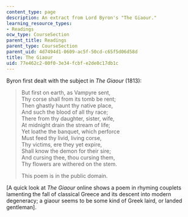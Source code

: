 ```yaml
---
content_type: page
description: An extract from Lord Byron's "The Giaour."
learning_resource_types:
- Readings
ocw_type: CourseSection
parent_title: Readings
parent_type: CourseSection
parent_uid: 4d7494d1-0609-ac5f-50cd-c65f5d06d58d
title: The Giaour
uid: 77e462c2-00f0-3e34-fcbf-e2de0c17db1c
---
```


Byron first dealt with the subject in _The Giaour_ (1813):

> But first on earth, as Vampyre sent,  
> Thy corse shall from its tomb be rent;  
> Then ghastly haunt thy native place,  
> And such the blood of all thy race;  
> There from thy daughter, sister, wife,  
> At midnight drain the stream of life;  
> Yet loathe the banquet, which perforce  
> Must feed thy livid, living corse,  
> Thy victims, ere they yet expire,  
> Shall know the demon for their sire;  
> And cursing thee, thou cursing them,  
> Thy flowers are withered on the stem.
> 
> This poem is in the public domain.

\[A quick look at _The Giaour_ online shows a poem in rhyming couplets lamenting the fall of classical Greece and its descent into modern degeneracy; a giaour seems to be some kind of Greek laird, or landed gentleman\].